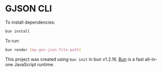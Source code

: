 # GJSON CLI

To install dependencies:

```bash
bun install
```

To run:

```bash
bun render [my-geo-json-file-path]
```

This project was created using `bun init` in bun v1.2.16. [Bun](https://bun.sh) is a fast all-in-one JavaScript runtime.
